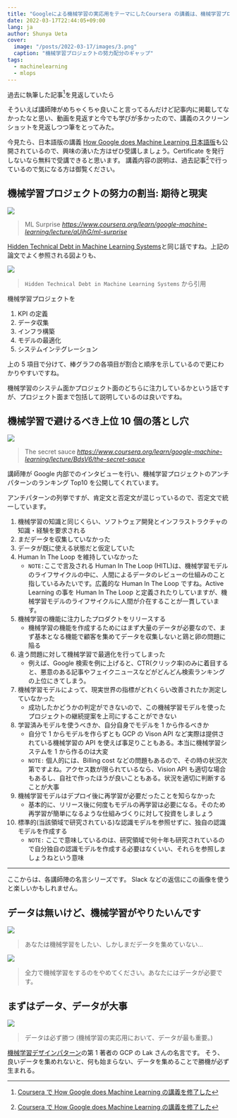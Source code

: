 ```yaml
---
title: "Googleによる機械学習の実応用をテーマにしたCoursera の講義は、機械学習プロジェクトに携わるなら一度は見ておいても損はない"
date: 2022-03-17T22:44:05+09:00
lang: ja
author: Shunya Ueta
cover:
  image: "/posts/2022-03-17/images/3.png"
  caption: "機械学習プロジェクトの努力配分のギャップ"
tags:
  - machinelearning
  - mlops
---
```


過去に執筆した記事[^1]を見返していたら

そういえば講師陣がめちゃくちゃ良いこと言ってるんだけど記事内に掲載してなかったなと思い、動画を見返すと今でも学びが多かったので、講義のスクリーンショットを見返しつつ筆をとってみた。

今見たら、日本語版の講義 [How Google does Machine Learning 日本語版](https://www.coursera.org/learn/google-machine-learning-jp)も公開されているので、興味の湧いた方はぜひ受講しましょう。Certificate を発行しないなら無料で受講できると思います。
講義内容の説明は、過去記事[^1]で行っているので気になる方は御覧ください。

## 機械学習プロジェクトの努力の割当: 期待と現実

![](/posts/2022-03-17/images/1.png)

> ML Surprise _https://www.coursera.org/learn/google-machine-learning/lecture/aUjhG/ml-surprise_

[Hidden Technical Debt in Machine Learning Systems](https://papers.nips.cc/paper/2015/hash/86df7dcfd896fcaf2674f757a2463eba-Abstract.html)と同じ話ですね。上記の論文でよく参照される図よりも、

![](/posts/2022-03-17/images/2.png)

> `Hidden Technical Debt in Machine Learning Systems` から引用

機械学習プロジェクトを

1. KPI の定義
1. データ収集
1. インフラ構築
1. モデルの最適化
1. システムインテグレーション

上の 5 項目で分けて、棒グラフの各項目が割合と順序を示しているので更にわかりやすいですね。

機械学習のシステム面かプロジェクト面のどちらに注力しているかという話ですが、プロジェクト面まで包括して説明しているのは良いですね。

## 機械学習で避けるべき上位 10 個の落とし穴

![](/posts/2022-03-17/images/3.png)

> The secret sauce _https://www.coursera.org/learn/google-machine-learning/lecture/BdsV6/the-secret-sauce_

講師陣が Google 内部でのインタビューを行い、機械学習プロジェクトのアンチパターンのランキング Top10 を公開してくれています。

アンチパターンの列挙ですが、肯定文と否定文が混じっているので、否定文で統一しています。

1. 機械学習の知識と同じくらい、ソフトウェア開発とインフラストラクチャの知識・経験を要求される
1. まだデータを収集していなかった
1. データが既に使える状態だと仮定していた
1. Human In The Loop を維持していなかった
   - `NOTE:`ここで言及される Human In The Loop (HITL)は、機械学習モデルのライフサイクルの中に、人間によるデータのレビューの仕組みのこと指しているみたいです。広義的な Human In The Loop ですね。Active Learning の事を Human In The Loop と定義されたりしていますが、機械学習モデルのライフサイクルに人間が介在することが一貫しています。
1. 機械学習の機能に注力したプロダクトをリリースする
   - 機械学習の機能を作成するためにはまず大量のデータが必要なので、まず基本となる機能で顧客を集めてデータを収集しないと鶏と卵の問題に陥る
1. 違う問題に対して機械学習で最適化を行ってしまった
   - 例えば、Google 検索を例に上げると、CTR(クリック率)のみに着目すると、悪意のある記事やフェイクニュースなどがどんどん検索ランキングの上位にきてしまう。
1. 機械学習モデルによって、現実世界の指標がどれくらい改善されたか測定していなかった
   - 成功したかどうかの判定ができないので、この機械学習モデルを使ったプロジェクトの継続提案を上司にすることができない
1. 学習済みモデルを使うべきか、自分自身でモデルを 1 から作るべきか
   - 自分で 1 からモデルを作らずとも GCP の Vison API など実際は提供されている機械学習の API を使えば事足りこともある。本当に機械学習システムを 1 から作るのは大変
   - `NOTE:` 個人的には、Billing cost などの問題もあるので、その時の状況次第ですよね。アクセス数が限られているなら、Vision API も適切な場合もあるし、自社で作ったほうが良いこともある。状況を適切に判断することが大事
1. 機械学習モデルはデプロイ後に再学習が必要だったことを知らなかった
   - 基本的に、リリース後に何度もモデルの再学習は必要になる。そのため再学習が簡単になるような仕組みづくりに対して投資をしましょう
1. 標準的(当該領域で研究されている)な認識モデルを参照せずに、独自の認識モデルを作成する
   - `NOTE:` ここで意味しているのは、研究領域で何十年も研究されているので自分独自の認識モデルを作成する必要はなくいい、それらを参照しましょうねという意味

---

ここからは、各講師陣の名言シリーズです。
Slack などの返信にこの画像を使うと楽しいかもしれません。

## データは無いけど、機械学習がやりたいんです

![](/posts/2022-03-17/images/4.png)

> あなたは機械学習をしたい、しかしまだデータを集めていない...

![](/posts/2022-03-17/images/5.png)

> 全力で機械学習をするのをやめてください。あなたにはデータが必要です。

## まずはデータ、データが大事

![](/posts/2022-03-17/images/6.png)

> データは必ず勝つ (機械学習の実応用において、データが最も重要。)

[機械学習デザインパターン](https://amzn.to/3JjwRug)の第 1 著者の GCP の Lak さんの名言です。
そう、良いデータを集めれないと、何も始まらない、データを集めることで勝機が必ず生まれる。

[^1]: [Coursera で How Google does Machine Learning の講義を修了した](/posts/2020-04-18/)
